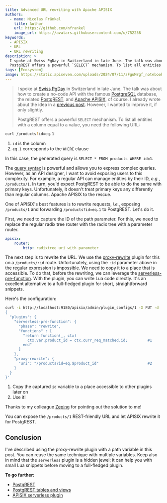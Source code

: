 ```yaml
---
title: Advanced URL rewriting with Apache APISIX
authors:
  - name: Nicolas Fränkel
    title: Author
    url: https://github.com/nfrankel
    image_url: https://avatars.githubusercontent.com/u/752258
keywords:
  - APISIX
  - URL
  - URL rewriting
description: >
  I spoke at Swiss PgDay in Switzerland in late June. The talk was about how to create a no-code API with the famous PostgreSQL database, the related PostgREST, and Apache APISIX, of course. I already wrote about the idea in a previous post. However, I wanted to improve it, if only slightly.
  PostgREST offers a powerful `SELECT` mechanism. To list all entities with a column equal to a value, you need the following URL:
tags: [Ecosystem]
image: https://static.apiseven.com/uploads/2024/07/11/zFguMrgf_notebook-1840276.jpg
---
```


<head>
    <link rel="canonical" href="https://blog.frankel.ch/advanced-url-rewrite-apisix/" />
</head>

>I spoke at [Swiss PgDay](https://www.pgday.ch/2024/#schedule) in Switzerland in late June. The talk was about how to create a no-code API with the famous [PostgreSQL](https://www.postgresql.org/) database, the related [PostgREST](https://postgrest.org/), and [Apache APISIX](https://apisix.apache.org), of course. I already wrote about the idea in a [previous post](https://blog.frankel.ch/poor-man-api/). However, I wanted to improve it, if only slightly.
>
>PostgREST offers a powerful `SELECT` mechanism. To list all entities with a column equal to a value, you need the following URL:

<!--truncate-->

```bash
curl /products?id=eq.1
```

1. `id` is the column
2. `eq.1` corresponds to the `WHERE` clause

In this case, the generated query is `SELECT * FROM products WHERE id=1`.

The [query syntax](https://postgrest.org/en/v12/references/api/tables_views.html#get-and-head) is powerful and allows you to express complex queries. However, as an API designer, I want to avoid exposing users to this complexity. For example, a regular API can manage entities by their ID, _e.g._, `/products/1`. In turn, you'd expect PostgREST to be able to do the same with primary keys. Unfortunately, it doesn't treat primary keys any differently than regular columns. Apache APISIX to the rescue.

One of APISIX's best features is to rewrite requests, _i.e._, exposing `/products/1` and forwarding `/products?id=eq.1` to PostgREST. Let's do it.

First, we need to capture the ID of the path parameter. For this, we need to replace the regular radix tree router with the radix tree with a parameter router.

```yaml
apisix:
    router:
        http: radixtree_uri_with_parameter
```

The next step is to rewrite the URL. We use the [proxy-rewrite](https://apisix.apache.org/docs/apisix/plugins/proxy-rewrite/) plugin for this on a `/products/:id` route. Unfortunately, using the `:id` parameter above in the regular expression is impossible. We need to copy it to a place that is accessible. To do that, before the rewriting, we can leverage the [serverless-pre-function](https://apisix.apache.org/docs/apisix/plugins/serverless/). With the plugin, you can write Lua code directly. It's an excellent alternative to a full-fledged plugin for short, straightforward snippets.

Here's the configuration:

```bash
curl -i http://localhost:9180/apisix/admin/plugin_configs/1 -X PUT -d '
{
  "plugins": {
    "serverless-pre-function": {
      "phase": "rewrite",
      "functions" : [
        "return function(_, ctx)
          ctx.var.product_id = ctx.curr_req_matched.id;         #1
        end"
      ]
    },
    "proxy-rewrite": {
      "uri": "/products?id=eq.$product_id"                      #2
    }
  }
}'
```

1. Copy the captured `id` variable to a place accessible to other plugins later on
2. Use it!

Thanks to my colleague [Zeping](https://github.com/bzp2010) for pointing out the solution to me!

You can expose the `/products/1` REST-friendly URL and let APISIX rewrite it for PostgREST.

## Conclusion

I've described using the proxy-rewrite plugin with a path variable in this post. You can reuse the same technique with multiple variables. Keep also in mind that the `serverless` plugin is a hidden jewel; it can help you with small Lua snippets before moving to a full-fledged plugin.

**To go further:**

* [PostgREST](https://postgrest.org/en/v12/references)
* [PostgREST tables and views](https://postgrest.org/en/v12/references/api/tables_views.html)
* [APISIX serverless plugin](https://apisix.apache.org/docs/apisix/plugins/serverless/)
